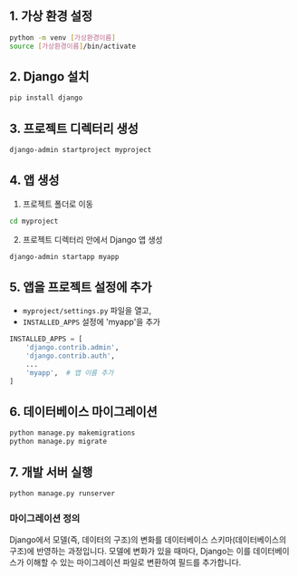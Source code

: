 ## 1. 가상 환경 설정
```bash
python -m venv [가상환경이름]
source [가상환경이름]/bin/activate
```
## 2. Django 설치
```bash
pip install django
```
## 3. 프로젝트 디렉터리 생성

```bash
django-admin startproject myproject
```
## 4. 앱 생성
1. 프로젝트 폴더로 이동
```bash
cd myproject
```
2. 프로젝트 디렉터리 안에서 Django 앱 생성
```bash
django-admin startapp myapp
```
## 5. 앱을 프로젝트 설정에 추가

- `myproject/settings.py` 파일을 열고,
- `INSTALLED_APPS` 설정에 'myapp'을 추가
```python
INSTALLED_APPS = [
    'django.contrib.admin',
    'django.contrib.auth',
    ...
    'myapp',  # 앱 이름 추가
]
```
## 6. 데이터베이스 마이그레이션
```bash
python manage.py makemigrations
python manage.py migrate
```
## 7. 개발 서버 실행
```bash
python manage.py runserver
```
### 마이그레이션 정의
Django에서 모델(즉, 데이터의 구조)의 변화를 데이터베이스 스키마(데이터베이스의 구조)에 반영하는 과정입니다. 모델에 변화가 있을 때마다, Django는 이를 데이터베이스가 이해할 수 있는 마이그레이션 파일로 변환하여 필드를 추가합니다.
